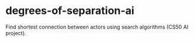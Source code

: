 # degrees-of-separation-ai
Find shortest connection between actors using search algorithms (CS50 AI project).
